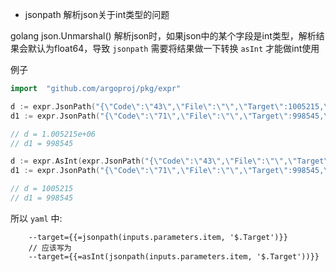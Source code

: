 * jsonpath 解析json关于int类型的问题

golang json.Unmarshal() 解析json时，如果json中的某个字段是int类型，解析结果会默认为float64，导致 `jsonpath` 需要将结果做一下转换 `asInt` 才能做int使用

例子

```go
import 	"github.com/argoproj/pkg/expr"

d := expr.JsonPath("{\"Code\":\"43\",\"File\":\"\",\"Target\":1005215,\"Type\":\"ta\"}", "$.Target")
d1 := expr.JsonPath("{\"Code\":\"71\",\"File\":\"\",\"Target\":998545,\"Type\":\"ta\"}", "$.Target")

// d = 1.005215e+06
// d1 = 998545

d := expr.AsInt(expr.JsonPath("{\"Code\":\"43\",\"File\":\"\",\"Target\":1005215,\"Type\":\"ta\"}", "$.Target"))
d1 := expr.JsonPath("{\"Code\":\"71\",\"File\":\"\",\"Target\":998545,\"Type\":\"ta\"}", "$.Target")

// d = 1005215
// d1 = 998545
```

所以 `yaml` 中:

```
    --target={{=jsonpath(inputs.parameters.item, '$.Target')}}
    // 应该写为
    --target={{=asInt(jsonpath(inputs.parameters.item, '$.Target'))}}
```
